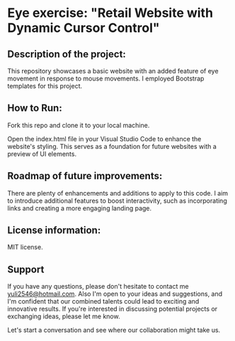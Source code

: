# Eye exercise: "Retail Website with Dynamic Cursor Control"

## Description of the project:
This repository showcases a basic website with an added feature of eye movement in response to mouse movements. I employed Bootstrap templates for this project.

## How to Run:

Fork this repo and clone it to your local machine.

Open the index.html file in your Visual Studio Code to enhance the website's styling. This serves as a foundation for future websites with a preview of UI elements.


## Roadmap of future improvements:

There are plenty of enhancements and additions to apply to this code. I aim to introduce additional features to boost interactivity, such as incorporating links and creating a more engaging landing page.

## License information:

MIT license. 

## Support

If you have any questions, please don't hesitate to contact me <yuli2546@hotmail.com>. Also I'm open to your ideas and suggestions, and I'm confident that our combined talents could lead to exciting and innovative results. If you're interested in discussing potential projects or exchanging ideas, please let me know.

Let's start a conversation and see where our collaboration might take us. 

